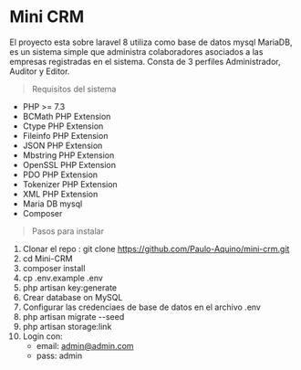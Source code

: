 # Mini CRM 
El proyecto esta sobre laravel 8 utiliza como base de datos mysql MariaDB, es un sistema simple que administra colaboradores asociados a las empresas registradas en el sistema. Consta de 3 perfiles Administrador, Auditor y Editor.

>Requisitos del sistema

* PHP >= 7.3
* BCMath PHP Extension
* Ctype PHP Extension
* Fileinfo PHP Extension
* JSON PHP Extension
* Mbstring PHP Extension
* OpenSSL PHP Extension
* PDO PHP Extension
* Tokenizer PHP Extension
* XML PHP Extension
* Maria DB mysql
* Composer

>Pasos para instalar

1. Clonar el repo : git clone https://github.com/Paulo-Aquino/mini-crm.git
2. cd Mini-CRM
3. composer install
4. cp .env.example .env
5. php artisan key:generate
6. Crear database on MySQL
7. Configurar las credenciaes de base de datos en el archivo .env
8. php artisan migrate --seed
9. php artisan storage:link
10. Login con:
    * email: admin@admin.com
    * pass: admin